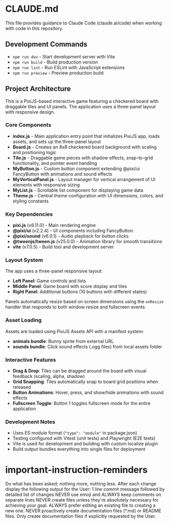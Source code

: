 # CLAUDE.md

This file provides guidance to Claude Code (claude.ai/code) when working with code in this repository.

## Development Commands

- `npm run dev` - Start development server with Vite
- `npm run build` - Build production version
- `npm run lint` - Run ESLint with JavaScript extensions
- `npm run preview` - Preview production build

## Project Architecture

This is a PixiJS-based interactive game featuring a checkered board with draggable tiles and UI panels. The application uses a three-panel layout with responsive design.

### Core Components

- **index.js** - Main application entry point that initializes PixiJS app, loads assets, and sets up the three-panel layout
- **Board.js** - Creates an 8x8 checkered board background with scaling and positioning logic
- **Tile.js** - Draggable game pieces with shadow effects, snap-to-grid functionality, and pointer event handling
- **MyButton.js** - Custom button component extending @pixi/ui FancyButton with animations and sound effects
- **MyVerticalPanel.js** - Layout manager for vertical arrangement of UI elements with responsive sizing
- **MyList.js** - Scrollable list component for displaying game data
- **Theme.js** - Central theme configuration with UI dimensions, colors, and styling constants

### Key Dependencies

- **pixi.js** (v8.11.0) - Main rendering engine
- **@pixi/ui** (v2.2.4) - UI components including FancyButton
- **@pixi/sound** (v6.0.1) - Audio playback for button clicks
- **@tweenjs/tween.js** (v25.0.0) - Animation library for smooth transitions
- **vite** (v7.0.5) - Build tool and development server

### Layout System

The app uses a three-panel responsive layout:

- **Left Panel**: Game controls and lists
- **Middle Panel**: Game board with score display and tiles
- **Right Panel**: Additional buttons (10 buttons with different states)

Panels automatically resize based on screen dimensions using the `onResize` handler that responds to both window resize and fullscreen events.

### Asset Loading

Assets are loaded using PixiJS Assets API with a manifest system:

- **animals bundle**: Bunny sprite from external URL
- **sounds bundle**: Click sound effects (.ogg files) from local assets folder

### Interactive Features

- **Drag & Drop**: Tiles can be dragged around the board with visual feedback (scaling, alpha, shadow)
- **Grid Snapping**: Tiles automatically snap to board grid positions when released
- **Button Animations**: Hover, press, and show/hide animations with sound effects
- **Fullscreen Toggle**: Button 1 toggles fullscreen mode for the entire application

### Development Notes

- Uses ES module format (`"type": "module"` in package.json)
- Testing configured with Vitest (unit tests) and Playwright (E2E tests)
- Vite is used for development and building with custom localize plugin
- Build output bundles everything into single files for deployment

# important-instruction-reminders

Do what has been asked; nothing more, nothing less.
After each change display the following output for the User: 1 line commit message followed by detailed list of changes
NEVER use emoji and ALWAYS keep comments on separate lines
NEVER create files unless they're absolutely necessary for achieving your goal.
ALWAYS prefer editing an existing file to creating a new one.
NEVER proactively create documentation files (\*.md) or README files. Only create documentation files if explicitly requested by the User.
